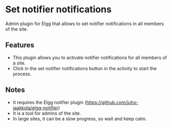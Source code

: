 Set notifier notifications
=============
Admin plugin for Elgg that allows to set notifier notifications in all members of the site.

Features
-----------

- This plugin allows you to activate notifier notifications for all members of a site.
- Click in the set notifier notifications button in the activity to start the process.

Notes
-----------

- It requires the Elgg notifier plugin (https://github.com/juho-jaakkola/elgg-notifier)
- It is a tool for admins of the site.
- In large sites, it can be a slow progress, so wait and keep calm.
